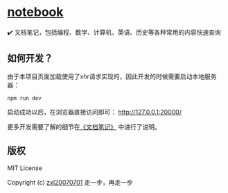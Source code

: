 # [notebook](https://zxl20070701.github.io/notebook)
✔️ 文档笔记，包括编程、数学、计算机、英语、历史等各种常用的内容快速查询

## 如何开发？

由于本项目页面加载使用了xhr请求实现的，因此开发的时候需要启动本地服务器：

```
npm run dev
```

启动成功以后，在浏览器直接访问即可： http://127.0.0.1:20000/

更多开发需要了解的细节在[《文档笔记》](https://zxl20070701.github.io/notebook) 中进行了说明。 

## 版权

MIT License

Copyright (c) [zxl20070701](https://zxl20070701.github.io/notebook/home.html) 走一步，再走一步